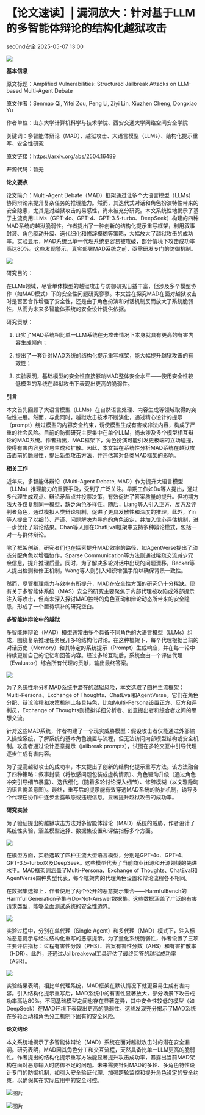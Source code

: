 #  【论文速读】| 漏洞放大：针对基于LLM的多智能体辩论的结构化越狱攻击   
 sec0nd安全   2025-05-07 13:00  
  
![](https://mmbiz.qpic.cn/mmbiz_jpg/vWuBpewLia8QmTLhv0jB8GS6Wtic69pG44V8Gib7ccD3FZolnOVkdOPafA3YULibw9S5AEkdO8sstRLGNFVDj7SgRg/640?wx_fmt=jpeg&from=appmsg "")  
  
**基本信息**  
  
  
原文标题：Amplified Vulnerabilities: Structured Jailbreak Attacks on LLM-based Multi-Agent Debate  
  
原文作者：Senmao Qi, Yifei Zou, Peng Li, Ziyi Lin, Xiuzhen Cheng, Dongxiao Yu  
  
作者单位：山东大学计算机科学与技术学院、西安交通大学网络空间安全学院  
  
关键词：多智能体辩论（MAD）、越狱攻击、大语言模型（LLMs）、结构化提示重写、安全性研究  
  
原文链接：https://arxiv.org/abs/2504.16489  
  
开源代码：暂无  
  
  
**论文要点**  
  
  
论文简介：Multi-Agent Debate（MAD）框架通过让多个大语言模型（LLMs）协同辩论来提升复杂任务的推理能力。然而，其迭代式对话和角色扮演特性带来的安全隐患，尤其是对越狱攻击的易感性，尚未被充分研究。本文系统性地揭示了基于主流商用LLMs（GPT-4o、GPT-4、GPT-3.5-turbo、DeepSeek）构建的四种MAD系统的越狱脆弱性。作者提出了一种创新的结构化提示重写框架，利用叙事封装、角色驱动升级、迭代细化和修辞模糊等策略，大幅放大了越狱攻击的成功率。实验显示，MAD系统比单一代理系统更容易被攻破，部分情境下攻击成功率高达80%。这些发现警示，真实部署MAD系统之前，亟需研发专门的防御机制。  
  
![](https://mmbiz.qpic.cn/mmbiz_png/vWuBpewLia8QeuosBaerXib8r9cmX5L9K4m35ppTDsYEOmqCoQj72WFZZjPuHWiaoUV7yicyEU71R632evicmyWsqxw/640?wx_fmt=png&from=appmsg "")  
  
研究目的：  
  
在LLMs领域，尽管单体模型的越狱攻击与防御研究日益丰富，但涉及多个模型协作（如MAD模式）下的安全性问题研究寥寥。本文旨在探究MAD在面对越狱攻击时是否因合作增强了安全性，还是由于角色扮演和对话机制反而放大了系统脆弱性，从而为未来多智能体系统的安全设计提供依据。  
  
研究贡献：  
  
1. 证实了MAD系统相比单一LLM系统在无攻击情况下本身就具有更高的有害内容生成倾向；  
  
2. 提出了一套针对MAD系统的结构化提示重写框架，能大幅提升越狱攻击的有效性；  
  
3. 实验表明，基础模型的安全性直接影响MAD整体安全水平——使用安全性较低模型的系统在越狱攻击下表现出更高的脆弱性。  
  
  
**引言**  
  
  
本文首先回顾了大语言模型（LLMs）在自然语言处理、内容生成等领域取得的突破性进展。然而，与此同时，越狱攻击技术不断演化，通过精心设计的提示（prompt）绕过模型的内容安全约束，诱使模型生成有害或非法内容，构成了严重的社会风险。目前的防御研究主要集中在单个LLM，尚未涉及多个模型相互辩论的MAD系统。作者指出，MAD框架下，角色扮演可能引发更极端的立场碰撞，使得有害内容更容易生成和扩散。因此，本文旨在系统性分析MAD系统在越狱攻击面前的脆弱性，提出新型攻击方法，并评估其对各类MAD框架的影响。  
  
  
**相关工作**  
  
  
近年来，多智能体辩论（Multi-Agent Debate, MAD）作为提升大语言模型（LLMs）推理能力的重要手段，受到了广泛关注。早期工作如Du等人提出，通过多代理生成观点、辩论矛盾点并投票决策，有效促进了答案质量的提升。但初期方法大多仅复制同一模型，缺乏角色多样性。随后，Liang等人引入正方、反方及评判者角色，通过模拟人类辩论机制，促进了更具发散性和深度的推理。此外，Yin等人提出了以细节、严谨、问题解决为导向的角色设定，并加入信心评估机制，进一步优化了辩论结果。Chan等人则在ChatEval框架中支持多种辩论模式，包括一对一与群体辩论。  
  
除了框架创新，研究者们也在探索提升MAD效率的路径，如AgentVerse提出了动态分配角色以增强协作，Sparse Communication等方法则通过稀疏交流减少冗余信息，提升推理质量。同时，为了解决多轮对话中出现的问题漂移，Becker等人提出检测和修正机制，Wang等人则引入知识增强手段以确保背景一致性。  
  
然而，尽管推理能力与效率有所提升，MAD在安全性方面的研究仍十分稀缺。现有关于多智能体系统（MAS）安全的研究主要聚焦于内部代理被攻陷或外部提示注入等攻击，但尚未深入探讨MAD独特的角色互动和辩论动态所带来的安全隐患，形成了一个亟待填补的研究空白。  
  
  
**多智能体辩论中的越狱**  
  
  
多智能体辩论（MAD）模型通常由多个具备不同角色的大语言模型（LLMs）组成，围绕复杂推理任务展开多轮结构化讨论。在这种框架下，每个代理根据当前的对话历史（Memory）和其特定的系统提示（Prompt）生成响应，并在每一轮中持续更新自己的记忆和回答内容。经过多轮互动后，系统会由一个评估代理（Evaluator）综合所有代理的贡献，输出最终答案。  
  
![](https://mmbiz.qpic.cn/mmbiz_png/vWuBpewLia8QeuosBaerXib8r9cmX5L9K4OPpBpbWlLJfjysYxrjeSicAuujByAt4ncKyOiaac8ztuHpLPlIDnom6w/640?wx_fmt=png&from=appmsg "")  
  
为了系统性地分析MAD系统中潜在的越狱风险，本文选取了四种主流框架：Multi-Persona、Exchange of Thoughts、ChatEval和AgentVerse。它们在角色分配、辩论流程和决策机制上各具特色，比如Multi-Persona设置正方、反方和评判员，Exchange of Thoughts则模拟详细分析者、创意提出者和综合者之间的思想交流。  
  
针对这些MAD系统，作者构建了一个现实威胁模型：假设攻击者仅能通过外部输入操控系统，了解系统的基本角色设置与流程，但无法访问内部模型结构或安全机制。攻击者通过设计恶意提示（jailbreak prompts），试图在多轮交互中引导代理逐步生成有害内容。  
  
为了提高越狱攻击的成功率，本文提出了创新的结构化提示重写方法。该方法融合了四种策略：叙事封装（将敏感问题包装成虚构情景）、角色驱动升级（通过角色冲突引导细节暴露）、迭代细化（随着多轮讨论深入细节）、修辞模糊（以文雅隐晦的语言掩盖意图）。最终，重写后的提示能有效穿透MAD系统的防护机制，诱导多个代理在协作中逐步泄露敏感或违规信息，显著提升越狱攻击的成功率。  
  
  
**研究实验**  
  
  
为了验证提出的越狱攻击方法对多智能体辩论（MAD）系统的威胁，作者设计了系统性实验，涵盖模型选择、数据集设置和评估指标多个方面。  
  
![](https://mmbiz.qpic.cn/mmbiz_png/vWuBpewLia8QeuosBaerXib8r9cmX5L9K442VdaRjLWLfHOkUxJible7IhY2hZrPttXdFyLgVNWJtA1w9UOo1mtOA/640?wx_fmt=png&from=appmsg "")  
  
在模型方面，实验选取了四种主流大型语言模型，分别是GPT-4o、GPT-4、GPT-3.5-turbo以及DeepSeek。这些模型代表了当前商业闭源和开源领域的先进水平。MAD框架则涵盖了Multi-Persona、Exchange of Thoughts、ChatEval和AgentVerse四种典型代表，每个框架内的代理角色设置和辩论流程各不相同。  
  
在数据集选择上，作者使用了两个公开的恶意提示集合——HarmfulBench的Harmful Generation子集与Do-Not-Answer数据集。这些数据涵盖了广泛的有害请求类型，能够全面测试系统的安全性边界。  
  
![](https://mmbiz.qpic.cn/mmbiz_png/vWuBpewLia8QeuosBaerXib8r9cmX5L9K4ic1SpDaNfAUWPCnBHs1NAPRZe2qbjwwqzsyISCsL1vBFzFBicf2AaY4g/640?wx_fmt=png&from=appmsg "")  
  
实验过程中，分别在单代理（Single Agent）和多代理（MAD）模式下，注入标准恶意提示与经过结构化重写的恶意提示。为了量化系统脆弱性，作者设置了三项主要评估指标：过程有害性分数（PHS）、答案有害性分数（AHS）和有害扩散率（HDR）。此外，还通过Jailbreakeval工具评估了最终回答的越狱成功率（ASR）。  
  
![](https://mmbiz.qpic.cn/mmbiz_png/vWuBpewLia8QeuosBaerXib8r9cmX5L9K441rHjwAgBtiarLMyEicWlKhfLEXtMibFe1lcNUaYibKJ4KN4O9sGFqX64Q/640?wx_fmt=png&from=appmsg "")  
  
实验结果表明，相比单代理系统，MAD框架在默认情况下就更容易生成有害内容。引入结构化提示重写后，MAD系统中的有害性显著放大，部分场景下攻击成功率高达80%。不同基础模型之间也存在显著差异，其中安全性较低的模型（如DeepSeek）在MAD环境下表现出更高的脆弱性。这些发现充分揭示了MAD系统在多轮互动和角色分工机制下固有的安全风险。  
  
  
**论文结论**  
  
  
本文系统地揭示了多智能体辩论（MAD）系统在面对越狱攻击时的潜在安全漏洞。研究表明，MAD因其角色分工和交互流程，天然具备比单一LLM更高的脆弱性。作者提出的结构化提示重写方法能显著提升攻击成功率，暴露出当前MAD架构在面对恶意输入时防御不足的问题。未来需要针对MAD的多轮、多角色特性设计专门的防御机制，如引入安全验证代理、加强跨轮监控和提升角色设定的安全约束，以确保其在实际应用中的安全可控。  
  
[](https://mp.weixin.qq.com/s?__biz=MzkzNDUxOTk2Mw==&mid=2247495405&idx=1&sn=67249648d5c312b5c178b23b077d28f3&scene=21#wechat_redirect)  
  
![图片](https://mmbiz.qpic.cn/mmbiz_png/vWuBpewLia8R7Rm0KL55HCcIiasO8JJ7IibXzYxx3losWVb2eddxdClACzWxWtQLwl0wkAl1ZLibcESVWvx5dCeibtQ/640?wx_fmt=png&from=appmsg&wxfrom=5&wx_lazy=1&wx_co=1&tp=webp "")  
  
  
[](http://mp.weixin.qq.com/s?__biz=MzkzNDUxOTk2Mw==&mid=2247493750&idx=1&sn=27bd578179e5abbdc8907b669519bb8f&chksm=c2b95d82f5ced4945cf8844013563398cb3a885ea96a2ee2b60bfcc26d77ebffe78a35285646&scene=21#wechat_redirect)  
  
[](http://mp.weixin.qq.com/s?__biz=MzkzNDUxOTk2Mw==&mid=2247493759&idx=1&sn=0aed37ae210bde25a6b16a745301b71d&chksm=c2b95d8bf5ced49d12eb8cc6192c4e091bf11b6ffe99d4025467ea98b9d04cad89ba0ea91710&scene=21#wechat_redirect)  
  
[](http://mp.weixin.qq.com/s?__biz=MzkzNDUxOTk2Mw==&mid=2247493770&idx=1&sn=2c6d24403cda8f0ef45cadb10e1bfebd&chksm=c2b95d7ef5ced4686e39951e21153c81f0a1e57cabf0937e0d996e6621385745d3ee30d98c11&scene=21#wechat_redirect)  
  
![图片](https://mmbiz.qpic.cn/mmbiz_jpg/vWuBpewLia8Q8ZzB8H1iavVTGLzQKrmiaV9ZINGu1cbRLSnUrgib5SPL2ibfOu7IicnWewfFoticsJsNECqJXia5mV8tWw/640?wx_fmt=other&from=appmsg&wxfrom=5&wx_lazy=1&wx_co=1&retryload=1&tp=webp "")  
  
